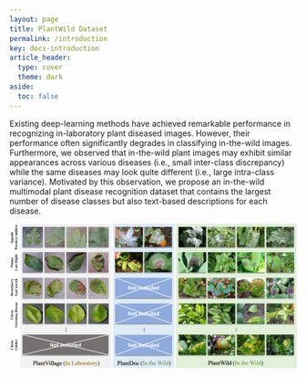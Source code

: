 ```yaml
---
layout: page
title: PlantWild Dataset
permalink: /introduction
key: docs-introduction
article_header:
  type: cover
  theme: dark
aside:
  toc: false
---
```







Existing deep-learning methods have achieved remarkable performance in recognizing in-laboratory plant diseased images. However, their performance often significantly degrades in classifying in-the-wild images.
Furthermore, we observed that in-the-wild plant images may exhibit similar appearances across various diseases (i.e., small inter-class discrepancy) while the same diseases may look quite different (i.e., large intra-class variance). Motivated by this observation, we propose an in-the-wild multimodal plant disease recognition dataset that contains the largest number of disease classes but also text-based descriptions for each disease.

<div align="center">
  <img width=800 src="plantwild.jpg"/>
</div>





